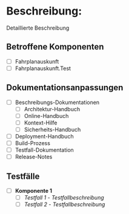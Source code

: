 # Beschreibung:

Detaillierte Beschreibung

## Betroffene Komponenten

* [ ] Fahrplanauskunft
* [ ] Fahrplanauskunft.Test

## Dokumentationsanpassungen

* [ ] Beschreibungs-Dokumentationen
  * [ ] Architektur-Handbuch
  * [ ] Online-Handbuch
  * [ ] Kontext-Hilfe
  * [ ] Sicherheits-Handbuch
* [ ] Deployment-Handbuch
* [ ] Build-Prozess
* [ ] Testfall-Dokumentation
* [ ] Release-Notes

## Testfälle

* [ ] **Komponente 1**
  * [ ] *Testfall 1* - *Testfallbeschreibung*
  * [ ] *Testfall 2* - *Testfallbeschreibung*